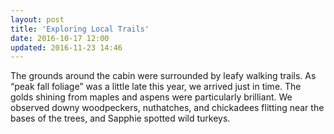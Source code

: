 ```yaml
---
layout: post
title: 'Exploring Local Trails'
date: 2016-10-17 12:00
updated: 2016-11-23 14:46
---
```


The grounds around the cabin were surrounded by leafy walking trails. As “peak fall foliage” was a little late this year, we arrived just in time. The golds shining from maples and aspens were particularly brilliant. We observed downy woodpeckers, nuthatches, and chickadees flitting near the bases of the trees, and Sapphie spotted wild turkeys.  
